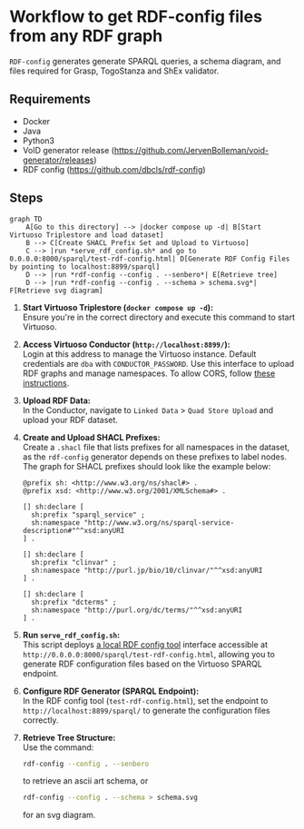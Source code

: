 # Workflow to get RDF-config files from any RDF graph

`RDF-config` generates generate SPARQL queries, a schema diagram, and files required for Grasp, TogoStanza and ShEx validator.

## Requirements

- Docker
- Java
- Python3
- VoID generator release (https://github.com/JervenBolleman/void-generator/releases)
- RDF config (https://github.com/dbcls/rdf-config)

## Steps

```mermaid
graph TD
    A[Go to this directory] --> |docker compose up -d| B[Start Virtuoso Triplestore and load dataset]
    B --> C[Create SHACL Prefix Set and Upload to Virtuoso]
    C --> |run *serve_rdf_config.sh* and go to 0.0.0.0:8000/sparql/test-rdf-config.html| D[Generate RDF Config Files by pointing to localhost:8899/sparql]
    D --> |run *rdf-config --config . --senbero*| E[Retrieve tree]
    D --> |run *rdf-config --config . --schema > schema.svg*| F[Retrieve svg diagram]
```

1. **Start Virtuoso Triplestore (`docker compose up -d`):**  
   Ensure you're in the correct directory and execute this command to start Virtuoso.

2. **Access Virtuoso Conductor (`http://localhost:8899/`):**  
   Login at this address to manage the Virtuoso instance. Default credentials are `dba` with `CONDUCTOR_PASSWORD`. Use this interface to upload RDF graphs and manage namespaces. To allow CORS, follow [these instructions](https://vos.openlinksw.com/owiki/wiki/VOS/VirtTipsAndTricksCORsEnableSPARQLURLs).

3. **Upload RDF Data:**  
   In the Conductor, navigate to `Linked Data` > `Quad Store Upload` and upload your RDF dataset.

4. **Create and Upload SHACL Prefixes:**  
   Create a `.shacl` file that lists prefixes for all namespaces in the dataset, as the `rdf-config` generator depends on these prefixes to label nodes. The graph for SHACL prefixes should look like the example below:

    ```ttl
    @prefix sh: <http://www.w3.org/ns/shacl#> .
    @prefix xsd: <http://www.w3.org/2001/XMLSchema#> .
    
    [] sh:declare [
      sh:prefix "sparql_service" ;
      sh:namespace "http://www.w3.org/ns/sparql-service-description#"^^xsd:anyURI
    ] .
    
    [] sh:declare [
      sh:prefix "clinvar" ;
      sh:namespace "http://purl.jp/bio/10/clinvar/"^^xsd:anyURI
    ] .
    
    [] sh:declare [
      sh:prefix "dcterms" ;
      sh:namespace "http://purl.org/dc/terms/"^^xsd:anyURI
    ] .
    ```


5. **Run `serve_rdf_config.sh`:**  
   This script deploys [a local RDF config tool](https://github.com/JervenBolleman/void-generator/blob/main/sparql/test-rdf-config.html) interface accessible at `http://0.0.0.0:8000/sparql/test-rdf-config.html`, allowing you to generate RDF configuration files based on the Virtuoso SPARQL endpoint.

6. **Configure RDF Generator (SPARQL Endpoint):**  
   In the RDF config tool (`test-rdf-config.html`), set the endpoint to `http://localhost:8899/sparql/` to generate the configuration files correctly.

7. **Retrieve Tree Structure:**  
   Use the command:

   ```bash
   rdf-config --config . --senbero
    ```
    to retrieve an ascii art schema, or

   ```bash
   rdf-config --config . --schema > schema.svg
    ```
    for an svg diagram.
